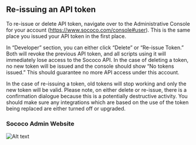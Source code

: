 Re-issuing an API token
---

To re-issue or delete API token, navigate over to the Administrative Console for your account (https://www.sococo.com/console#user). This is the same place you issued your API token in the first place. 

In “Developer” section, you can either click “Delete” or “Re-issue Token.” Both will revoke the previous API token, and all scripts using it will immediately lose access to the Sococo API. In the case of deleting a token, no new token will be issued and the console should show “No tokens issued.” This should guarantee no more API access under this account.

In the case of re-issuing a token, old tokens will stop working and only the new token will be valid. Please note, on either delete or re-issue, there is a confirmation dialogue because this is a potentially destructive activity. You should make sure any integrations which are based on the use of the token being replaced are either turned off or upgraded.

### Sococo Admin Website
![Alt text](/images/re-issuing-api-token-marked.png "Re-issuing an API token")